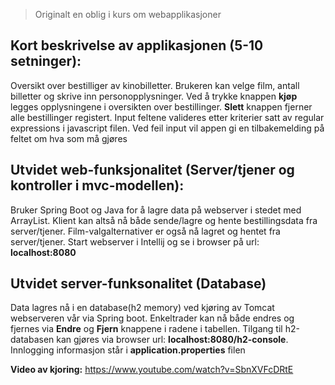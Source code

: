 > Originalt en oblig i kurs om webapplikasjoner

Kort beskrivelse av applikasjonen (5-10 setninger):
-------------------------------------------------------------
Oversikt over bestilliger av kinobilletter. Brukeren kan velge film, antall
billetter og skrive inn personopplysninger. Ved å trykke knappen **kjøp** legges
opplysningene i oversikten over bestillinger. **Slett** knappen fjerner alle
bestillinger registert. Input feltene valideres etter kriterier satt av regular
expressions i javascript filen. Ved feil input vil appen gi en tilbakemelding på
feltet om hva som må gjøres

Utvidet web-funksjonalitet (Server/tjener og kontroller i mvc-modellen):
-------------------------------------------------------------
Bruker Spring Boot og Java for å lagre data på webserver i stedet med ArrayList. Klient kan altså nå
både sende/lagre og hente bestillingsdata fra server/tjener. Film-valgalternativer er også
nå lagret og hentet fra server/tjener. Start webserver i Intellij og se i browser på url:
**localhost:8080**

Utvidet server-funksonalitet (Database)
-------------------------------------------------------------------
Data lagres nå i en database(h2 memory) ved kjøring av Tomcat webserveren vår via Spring boot. Enkeltrader
kan nå både endres og fjernes via **Endre** og **Fjern** knappene i radene i tabellen.
Tilgang til h2-databasen kan gjøres via browser url: **localhost:8080/h2-console**. Innlogging informasjon
står i **application.properties** filen

**Video av kjoring:** https://www.youtube.com/watch?v=SbnXVFcDRtE
